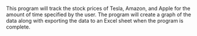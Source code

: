 This program will track the stock prices of Tesla, Amazon, and Apple for the amount of time specified by the user. The program will create a graph of the data along with exporting the data to an Excel sheet when the program is complete. 
